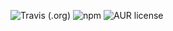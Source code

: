 
![Travis (.org)](https://img.shields.io/travis/xingxiaodong1994/xxdUI)
![npm](https://img.shields.io/npm/v/xxdui888)
![AUR license](https://img.shields.io/aur/license/pac)



